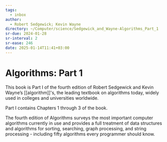 ```yaml
---
tags:
  - inbox
author:
  - Robert Sedgewick; Kevin Wayne
directory: ~/Computer/science/Sedgewick_and_Wayne-Algorithms_Part_1
sr-due: 2024-01-28
sr-interval: 2
sr-ease: 246
date: 2025-01-14T11:41+03:00
---
```


# Algorithms: Part 1

This book is Part I of the fourth edition of Robert Sedgewick and Kevin Wayne’s
[[algorithm]]'s, the leading textbook on algorithms today,
widely used in colleges and universities worldwide.

Part I contains Chapters 1 through 3 of the book.

The fourth edition of Algorithms surveys the most important computer algorithms
currently in use and provides a full treatment of data structures and algorithms
for sorting, searching, graph processing, and string processing - including
fifty algorithms every programmer should know.
